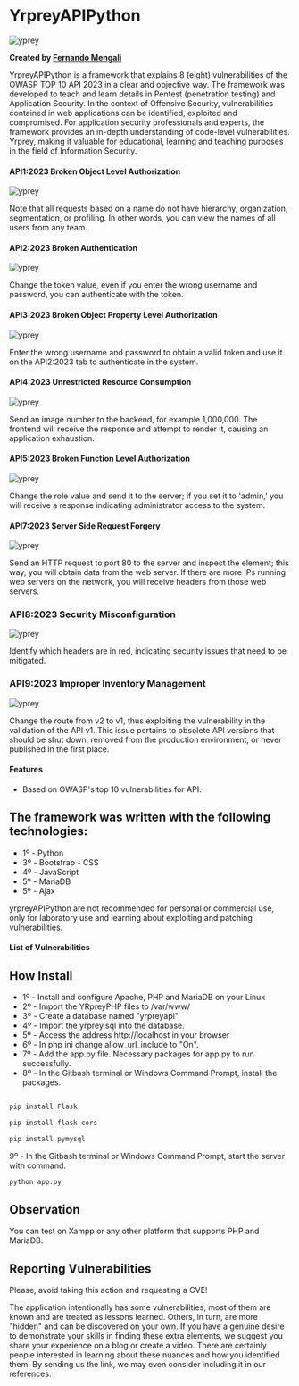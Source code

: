 # YrpreyAPIPython

![yprey](https://i.imgur.com/atJ6k90.png)

**Created by [Fernando Mengali](https://www.linkedin.com/in/fernando-mengali-273504142/)**

YrpreyAPIPython is a framework that explains 8 (eight) vulnerabilities of the OWASP TOP 10 API 2023 in a clear and objective way. The framework was developed to teach and learn details in Pentest (penetration testing) and Application Security. In the context of Offensive Security, vulnerabilities contained in web applications can be identified, exploited and compromised. For application security professionals and experts, the framework provides an in-depth understanding of code-level vulnerabilities. Yrprey, making it valuable for educational, learning and teaching purposes in the field of Information Security.

#### API1:2023 Broken Object Level Authorization

![yprey](https://i.imgur.com/6A5D5ir.png)

Note that all requests based on a name do not have hierarchy, organization, segmentation, or profiling. In other words, you can view the names of all users from any team.

#### API2:2023 Broken Authentication

![yprey](https://i.imgur.com/eGoxe2f.png)

Change the token value, even if you enter the wrong username and password, you can authenticate with the token.



#### API3:2023 Broken Object Property Level Authorization

![yprey](https://i.imgur.com/430Bkdb.png)

Enter the wrong username and password to obtain a valid token and use it on the API2:2023 tab to authenticate in the system.



#### API4:2023 Unrestricted Resource Consumption

![yprey](https://i.imgur.com/t54w3FB.png)

Send an image number to the backend, for example 1,000,000. The frontend will receive the response and attempt to render it, causing an application exhaustion.


#### API5:2023 Broken Function Level Authorization

![yprey](https://i.imgur.com/ZL5UhUG.png)

Change the role value and send it to the server; if you set it to 'admin,' you will receive a response indicating administrator access to the system.



#### API7:2023 Server Side Request Forgery

![yprey](https://i.imgur.com/f9mihfv.png)

Send an HTTP request to port 80 to the server and inspect the element; this way, you will obtain data from the web server. If there are more IPs running web servers on the network, you will receive headers from those web servers.

### API8:2023 Security Misconfiguration

![yprey](https://i.imgur.com/G7k2NAx.jpeg)

Identify which headers are in red, indicating security issues that need to be mitigated.


### API9:2023 Improper Inventory Management

![yprey](https://i.imgur.com/WHjvfig.jpeg)

Change the route from v2 to v1, thus exploiting the vulnerability in the validation of the API v1. This issue pertains to obsolete API versions that should be shut down, removed from the production environment, or never published in the first place.



#### Features
 - Based on OWASP's top 10 vulnerabilities for API.

 ## The framework was written with the following technologies:

* 1º - Python
* 3º - Bootstrap - CSS
* 4º - JavaScript
* 5º - MariaDB
* 5º - Ajax

yrpreyAPIPython are not recommended for personal or commercial use, only for laboratory use and learning about exploiting and patching vulnerabilities.

#### List of Vulnerabilities


## How Install

* 1º - Install and configure Apache, PHP and MariaDB on your Linux
* 2º - Import the YRpreyPHP files to /var/www/
* 3º - Create a database named "yrpreyapi"
* 4º - Import the yrprey.sql into the database.
* 5º - Access the address http://localhost in your browser
* 6º - In php ini change allow_url_include to "On".
* 7º - Add the app.py file. Necessary packages for app.py to run successfully.
* 8º - In the Gitbash terminal or Windows Command Prompt, install the packages.


```python

pip install Flask

pip install flask-cors

pip install pymysql

```

9º - In the Gitbash terminal or Windows Command Prompt, start the server with command.
```python
python app.py
```

## Observation
You can test on Xampp or any other platform that supports PHP and MariaDB.

## Reporting Vulnerabilities

Please, avoid taking this action and requesting a CVE!

The application intentionally has some vulnerabilities, most of them are known and are treated as lessons learned. Others, in turn, are more "hidden" and can be discovered on your own. If you have a genuine desire to demonstrate your skills in finding these extra elements, we suggest you share your experience on a blog or create a video. There are certainly people interested in learning about these nuances and how you identified them. By sending us the link, we may even consider including it in our references.
